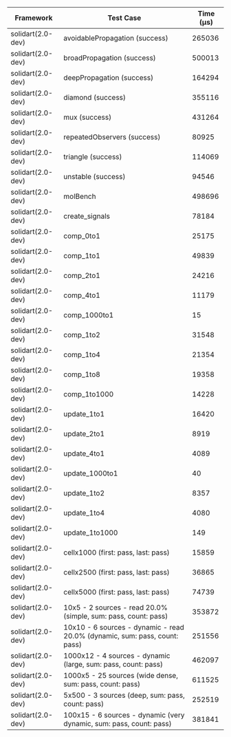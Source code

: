 | Framework | Test Case | Time (μs) |
| --- | --- | --- |
| solidart(2.0-dev) | avoidablePropagation (success) | 265036 |
| solidart(2.0-dev) | broadPropagation (success) | 500013 |
| solidart(2.0-dev) | deepPropagation (success) | 164294 |
| solidart(2.0-dev) | diamond (success) | 355116 |
| solidart(2.0-dev) | mux (success) | 431264 |
| solidart(2.0-dev) | repeatedObservers (success) | 80925 |
| solidart(2.0-dev) | triangle (success) | 114069 |
| solidart(2.0-dev) | unstable (success) | 94546 |
| solidart(2.0-dev) | molBench | 498696 |
| solidart(2.0-dev) | create_signals | 78184 |
| solidart(2.0-dev) | comp_0to1 | 25175 |
| solidart(2.0-dev) | comp_1to1 | 49839 |
| solidart(2.0-dev) | comp_2to1 | 24216 |
| solidart(2.0-dev) | comp_4to1 | 11179 |
| solidart(2.0-dev) | comp_1000to1 | 15 |
| solidart(2.0-dev) | comp_1to2 | 31548 |
| solidart(2.0-dev) | comp_1to4 | 21354 |
| solidart(2.0-dev) | comp_1to8 | 19358 |
| solidart(2.0-dev) | comp_1to1000 | 14228 |
| solidart(2.0-dev) | update_1to1 | 16420 |
| solidart(2.0-dev) | update_2to1 | 8919 |
| solidart(2.0-dev) | update_4to1 | 4089 |
| solidart(2.0-dev) | update_1000to1 | 40 |
| solidart(2.0-dev) | update_1to2 | 8357 |
| solidart(2.0-dev) | update_1to4 | 4080 |
| solidart(2.0-dev) | update_1to1000 | 149 |
| solidart(2.0-dev) | cellx1000 (first: pass, last: pass) | 15859 |
| solidart(2.0-dev) | cellx2500 (first: pass, last: pass) | 36865 |
| solidart(2.0-dev) | cellx5000 (first: pass, last: pass) | 74739 |
| solidart(2.0-dev) | 10x5 - 2 sources - read 20.0% (simple, sum: pass, count: pass) | 353872 |
| solidart(2.0-dev) | 10x10 - 6 sources - dynamic - read 20.0% (dynamic, sum: pass, count: pass) | 251556 |
| solidart(2.0-dev) | 1000x12 - 4 sources - dynamic (large, sum: pass, count: pass) | 462097 |
| solidart(2.0-dev) | 1000x5 - 25 sources (wide dense, sum: pass, count: pass) | 611525 |
| solidart(2.0-dev) | 5x500 - 3 sources (deep, sum: pass, count: pass) | 252519 |
| solidart(2.0-dev) | 100x15 - 6 sources - dynamic (very dynamic, sum: pass, count: pass) | 381841 |

